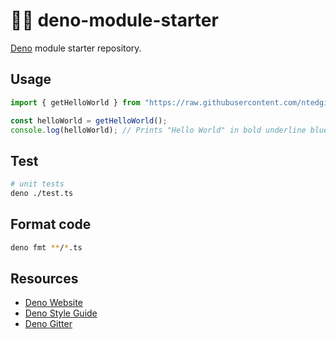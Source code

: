 # 🦕🦖 deno-module-starter

[Deno](https://deno.land) module starter repository.

## Usage

```typescript
import { getHelloWorld } from "https://raw.githubusercontent.com/ntedgi/deno-module-starter/master/mod.ts";

const helloWorld = getHelloWorld();
console.log(helloWorld); // Prints "Hello World" in bold underline blue
```

## Test

```bash
# unit tests
deno ./test.ts
```

## Format code

```bash
deno fmt **/*.ts
```

## Resources

- [Deno Website](https://deno.land)
- [Deno Style Guide](https://deno.land/std/style_guide.md)
- [Deno Gitter](https://gitter.im/denolife/Lobby)
